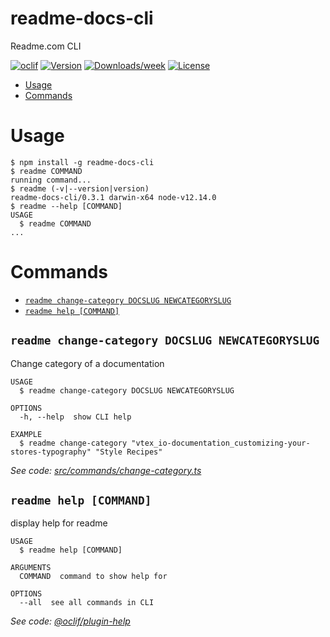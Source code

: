 readme-docs-cli
===============

Readme.com CLI

[![oclif](https://img.shields.io/badge/cli-oclif-brightgreen.svg)](https://oclif.io)
[![Version](https://img.shields.io/npm/v/readme-docs-cli.svg)](https://npmjs.org/package/readme-docs-cli)
[![Downloads/week](https://img.shields.io/npm/dw/readme-docs-cli.svg)](https://npmjs.org/package/readme-docs-cli)
[![License](https://img.shields.io/npm/l/readme-docs-cli.svg)](https://github.com/gris/readme-docs-cli/blob/master/package.json)

<!-- toc -->
* [Usage](#usage)
* [Commands](#commands)
<!-- tocstop -->
# Usage
<!-- usage -->
```sh-session
$ npm install -g readme-docs-cli
$ readme COMMAND
running command...
$ readme (-v|--version|version)
readme-docs-cli/0.3.1 darwin-x64 node-v12.14.0
$ readme --help [COMMAND]
USAGE
  $ readme COMMAND
...
```
<!-- usagestop -->
# Commands
<!-- commands -->
* [`readme change-category DOCSLUG NEWCATEGORYSLUG`](#readme-change-category-docslug-newcategoryslug)
* [`readme help [COMMAND]`](#readme-help-command)

## `readme change-category DOCSLUG NEWCATEGORYSLUG`

Change category of a documentation

```
USAGE
  $ readme change-category DOCSLUG NEWCATEGORYSLUG

OPTIONS
  -h, --help  show CLI help

EXAMPLE
  $ readme change-category "vtex_io-documentation_customizing-your-stores-typography" "Style Recipes"
```

_See code: [src/commands/change-category.ts](https://github.com/vtex/readme-docs-cli/blob/v0.3.1/src/commands/change-category.ts)_

## `readme help [COMMAND]`

display help for readme

```
USAGE
  $ readme help [COMMAND]

ARGUMENTS
  COMMAND  command to show help for

OPTIONS
  --all  see all commands in CLI
```

_See code: [@oclif/plugin-help](https://github.com/oclif/plugin-help/blob/v3.0.1/src/commands/help.ts)_
<!-- commandsstop -->

